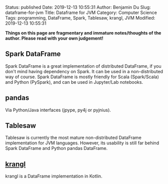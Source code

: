 Status: published
Date: 2019-12-13 10:55:31
Author: Benjamin Du
Slug: dataframe-for-jvm
Title: Dataframe for JVM
Category: Computer Science
Tags: programming, DataFrame, Spark, Tablesaw, krangl, JVM
Modified: 2019-12-13 10:55:31

**Things on this page are fragmentary and immature notes/thoughts of the author. Please read with your own judgement!**


## Spark DataFrame

Spark DataFrame is a great implementation of distributed DataFrame,
if you don't mind having dependency on Spark.
It can be used in a non-distributed way of course.
Spark DataFrame is mostly friendly for Scala (Spark/Scala) and Python (PySpark),
and can be used in Jupyter/Lab notebooks.

## pandas 

Via Python/Java interfaces (jpype, py4j or pyjnius).

## Tablesaw

Tablesaw is currently the most mature non-distributed DataFrame implementation for JVM languages.
However, 
its usability is still far behind Spark DataFrame and Python pandas DataFrame.


## [krangl](https://github.com/holgerbrandl/krangl)
krangl is a DataFrame implementation in Kotlin.